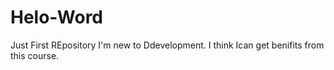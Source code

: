 # Helo-Word
Just First REpository
I'm new to Ddevelopment. I think Ican get benifits from this course.
